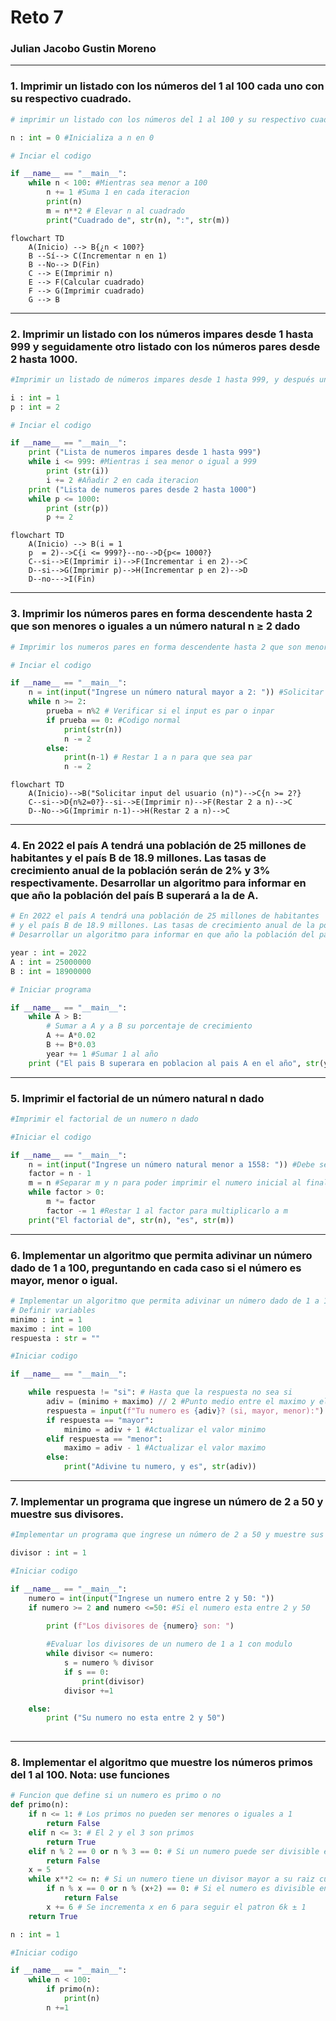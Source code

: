 # Reto 7
### Julian Jacobo Gustin Moreno

***

### 1. Imprimir un listado con los números del 1 al 100 cada uno con su respectivo cuadrado.
```python
# imprimir un listado con los números del 1 al 100 y su respectivo cuadrado 

n : int = 0 #Inicializa a n en 0 

# Inciar el codigo 

if __name__ == "__main__": 
    while n < 100: #Mientras sea menor a 100 
        n += 1 #Suma 1 en cada iteracion 
        print(n) 
        m = n**2 # Elevar n al cuadrado
        print("Cuadrado de", str(n), ":", str(m))

```
```mermaid
flowchart TD
    A(Inicio) --> B{¿n < 100?}
    B --Sí--> C(Incrementar n en 1)
    B --No--> D(Fin)
    C --> E(Imprimir n)
    E --> F(Calcular cuadrado)
    F --> G(Imprimir cuadrado)
    G --> B
```
***
### 2. Imprimir un listado con los números impares desde 1 hasta 999 y seguidamente otro listado con los números pares desde 2 hasta 1000.
```python
#Imprimir un listado de números impares desde 1 hasta 999, y después un listado con los números pares desde 2 hasta 1000

i : int = 1 
p : int = 2

# Inciar el codigo 

if __name__ == "__main__": 
    print ("Lista de numeros impares desde 1 hasta 999")
    while i <= 999: #Mientras i sea menor o igual a 999
        print (str(i))
        i += 2 #Añadir 2 en cada iteracion
    print ("Lista de numeros pares desde 2 hasta 1000")
    while p <= 1000:
        print (str(p))
        p += 2 
```
```mermaid
flowchart TD
    A(Inicio) --> B(i = 1
    p  = 2)-->C{i <= 999?}--no-->D{p<= 1000?}
    C--si-->E(Imprimir i)-->F(Incrementar i en 2)-->C
    D--si-->G(Imprimir p)-->H(Incrementar p en 2)-->D
    D--no--->I(Fin)
```

***
### 3. Imprimir los números pares en forma descendente hasta 2 que son menores o iguales a un número natural n ≥ 2 dado

```python
# Imprimir los numeros pares en forma descendente hasta 2 que son menores o iguales a un numero natural n >= 2 dado 

# Inciar el codigo 

if __name__ == "__main__": 
    n = int(input("Ingrese un número natural mayor a 2: ")) #Solicitar input del usuario
    while n >= 2: 
        prueba = n%2 # Verificar si el input es par o inpar
        if prueba == 0: #Codigo normal
            print(str(n))
            n -= 2
        else:
            print(n-1) # Restar 1 a n para que sea par
            n -= 2
```
```mermaid
flowchart TD
    A(Inicio)-->B("Solicitar input del usuario (n)")-->C{n >= 2?}
    C--si-->D{n%2=0?}--si-->E(Imprimir n)-->F(Restar 2 a n)-->C
    D--No-->G(Imprimir n-1)-->H(Restar 2 a n)-->C
```

***
### 4. En 2022 el país A tendrá una población de 25 millones de habitantes y el país B de 18.9 millones. Las tasas de crecimiento anual de la población serán de 2% y 3% respectivamente. Desarrollar un algoritmo para informar en que año la población del país B superará a la de A.
```python
# En 2022 el país A tendrá una población de 25 millones de habitantes 
# y el país B de 18.9 millones. Las tasas de crecimiento anual de la población serán de 2% y 3% respectivamente. 
# Desarrollar un algoritmo para informar en que año la población del país B superará a la de A.

year : int = 2022 
A : int = 25000000
B : int = 18900000

# Iniciar programa 

if __name__ == "__main__": 
    while A > B: 
        # Sumar a A y a B su porcentaje de crecimiento 
        A += A*0.02 
        B += B*0.03
        year += 1 #Sumar 1 al año 
    print ("El pais B superara en poblacion al pais A en el año", str(year), "Con poblaciones de", int(B), "y", int(A), "respectivamente" )
```
***
### 5. Imprimir el factorial de un número natural n dado
```python
#Imprimir el factorial de un numero n dado

#Iniciar el codigo 

if __name__ == "__main__": 
    n = int(input("Ingrese un número natural menor a 1558: ")) #Debe ser menor a 1558, pues hay un limite de caracteres en el resultado obtenido
    factor = n - 1  
    m = n #Separar m y n para poder imprimir el numero inicial al final
    while factor > 0: 
        m *= factor 
        factor -= 1 #Restar 1 al factor para multiplicarlo a m
    print("El factorial de", str(n), "es", str(m))
```
***
### 6. Implementar un algoritmo que permita adivinar un número dado de 1 a 100, preguntando en cada caso si el número es mayor, menor o igual.
```python
# Implementar un algoritmo que permita adivinar un número dado de 1 a 100, preguntando en cada caso si el número es mayor, menor o igual.
# Definir variables
minimo : int = 1
maximo : int = 100 
respuesta : str = ""

#Iniciar codigo 

if __name__ == "__main__": 

    while respuesta != "si": # Hasta que la respuesta no sea si
        adiv = (minimo + maximo) // 2 #Punto medio entre el maximo y el minimo
        respuesta = input(f"Tu numero es {adiv}? (si, mayor, menor):")
        if respuesta == "mayor": 
            minimo = adiv + 1 #Actualizar el valor minimo
        elif respuesta == "menor": 
            maximo = adiv - 1 #Actualizar el valor maximo
        else: 
            print("Adivine tu numero, y es", str(adiv))
```
***
### 7. Implementar un programa que ingrese un número de 2 a 50 y muestre sus divisores.
```python
#Implementar un programa que ingrese un número de 2 a 50 y muestre sus divisores.

divisor : int = 1 

#Iniciar codigo 

if __name__ == "__main__": 
    numero = int(input("Ingrese un numero entre 2 y 50: "))
    if numero >= 2 and numero <=50: #Si el numero esta entre 2 y 50
    
        print (f"Los divisores de {numero} son: ") 

        #Evaluar los divisores de un numero de 1 a 1 con modulo
        while divisor <= numero: 
            s = numero % divisor 
            if s == 0: 
                print(divisor)
            divisor +=1

    else:
        print ("Su numero no esta entre 2 y 50")
        
```
***
### 8. Implementar el algoritmo que muestre los números primos del 1 al 100. Nota: use funciones
```python
# Funcion que define si un numero es primo o no
def primo(n): 
    if n <= 1: # Los primos no pueden ser menores o iguales a 1
        return False
    elif n <= 3: # El 2 y el 3 son primos
        return True
    elif n % 2 == 0 or n % 3 == 0: # Si un numero puede ser divisible entre 2 y 3 no es primo
        return False
    x = 5
    while x**2 <= n: # Si un numero tiene un divisor mayor a su raiz cuadrada, también tendra divisores menores a su raiz
        if n % x == 0 or n % (x+2) == 0: # Si el numero es divisible entre x o x+2, no es primo
            return False
        x += 6 # Se incrementa x en 6 para seguir el patron 6k ± 1 
    return True 

n : int = 1

#Iniciar codigo 

if __name__ == "__main__": 
    while n < 100:
        if primo(n):
            print(n)
        n +=1

```
